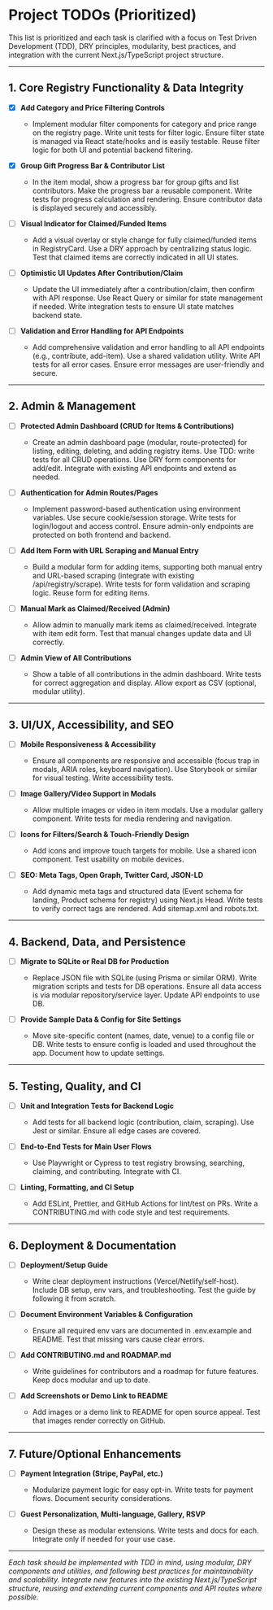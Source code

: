 # Project TODOs (Prioritized)

This list is prioritized and each task is clarified with a focus on Test Driven Development (TDD), DRY principles, modularity, best practices, and integration with the current Next.js/TypeScript project structure.

---

## 1. Core Registry Functionality & Data Integrity

- [X] **Add Category and Price Filtering Controls**
  - Implement modular filter components for category and price range on the registry page. Write unit tests for filter logic. Ensure filter state is managed via React state/hooks and is easily testable. Reuse filter logic for both UI and potential backend filtering.

- [X] **Group Gift Progress Bar & Contributor List**
  - In the item modal, show a progress bar for group gifts and list contributors. Make the progress bar a reusable component. Write tests for progress calculation and rendering. Ensure contributor data is displayed securely and accessibly.

- [ ] **Visual Indicator for Claimed/Funded Items**
  - Add a visual overlay or style change for fully claimed/funded items in RegistryCard. Use a DRY approach by centralizing status logic. Test that claimed items are correctly indicated in all UI states.

- [ ] **Optimistic UI Updates After Contribution/Claim**
  - Update the UI immediately after a contribution/claim, then confirm with API response. Use React Query or similar for state management if needed. Write integration tests to ensure UI state matches backend state.

- [ ] **Validation and Error Handling for API Endpoints**
  - Add comprehensive validation and error handling to all API endpoints (e.g., contribute, add-item). Use a shared validation utility. Write API tests for all error cases. Ensure error messages are user-friendly and secure.

---

## 2. Admin & Management

- [ ] **Protected Admin Dashboard (CRUD for Items & Contributions)**
  - Create an admin dashboard page (modular, route-protected) for listing, editing, deleting, and adding registry items. Use TDD: write tests for all CRUD operations. Use DRY form components for add/edit. Integrate with existing API endpoints and extend as needed.

- [ ] **Authentication for Admin Routes/Pages**
  - Implement password-based authentication using environment variables. Use secure cookie/session storage. Write tests for login/logout and access control. Ensure admin-only endpoints are protected on both frontend and backend.

- [ ] **Add Item Form with URL Scraping and Manual Entry**
  - Build a modular form for adding items, supporting both manual entry and URL-based scraping (integrate with existing /api/registry/scrape). Write tests for form validation and scraping logic. Reuse form for editing items.

- [ ] **Manual Mark as Claimed/Received (Admin)**
  - Allow admin to manually mark items as claimed/received. Integrate with item edit form. Test that manual changes update data and UI correctly.

- [ ] **Admin View of All Contributions**
  - Show a table of all contributions in the admin dashboard. Write tests for correct aggregation and display. Allow export as CSV (optional, modular utility).

---

## 3. UI/UX, Accessibility, and SEO

- [ ] **Mobile Responsiveness & Accessibility**
  - Ensure all components are responsive and accessible (focus trap in modals, ARIA roles, keyboard navigation). Use Storybook or similar for visual testing. Write accessibility tests.

- [ ] **Image Gallery/Video Support in Modals**
  - Allow multiple images or video in item modals. Use a modular gallery component. Write tests for media rendering and navigation.

- [ ] **Icons for Filters/Search & Touch-Friendly Design**
  - Add icons and improve touch targets for mobile. Use a shared icon component. Test usability on mobile devices.

- [ ] **SEO: Meta Tags, Open Graph, Twitter Card, JSON-LD**
  - Add dynamic meta tags and structured data (Event schema for landing, Product schema for registry) using Next.js Head. Write tests to verify correct tags are rendered. Add sitemap.xml and robots.txt.

---

## 4. Backend, Data, and Persistence

- [ ] **Migrate to SQLite or Real DB for Production**
  - Replace JSON file with SQLite (using Prisma or similar ORM). Write migration scripts and tests for DB operations. Ensure all data access is via modular repository/service layer. Update API endpoints to use DB.

- [ ] **Provide Sample Data & Config for Site Settings**
  - Move site-specific content (names, date, venue) to a config file or DB. Write tests to ensure config is loaded and used throughout the app. Document how to update settings.

---

## 5. Testing, Quality, and CI

- [ ] **Unit and Integration Tests for Backend Logic**
  - Add tests for all backend logic (contribution, claim, scraping). Use Jest or similar. Ensure all edge cases are covered.

- [ ] **End-to-End Tests for Main User Flows**
  - Use Playwright or Cypress to test registry browsing, searching, claiming, and contributing. Integrate with CI.

- [ ] **Linting, Formatting, and CI Setup**
  - Add ESLint, Prettier, and GitHub Actions for lint/test on PRs. Write a CONTRIBUTING.md with code style and test requirements.

---

## 6. Deployment & Documentation

- [ ] **Deployment/Setup Guide**
  - Write clear deployment instructions (Vercel/Netlify/self-host). Include DB setup, env vars, and troubleshooting. Test the guide by following it from scratch.

- [ ] **Document Environment Variables & Configuration**
  - Ensure all required env vars are documented in .env.example and README. Test that missing vars cause clear errors.

- [ ] **Add CONTRIBUTING.md and ROADMAP.md**
  - Write guidelines for contributors and a roadmap for future features. Keep docs modular and up to date.

- [ ] **Add Screenshots or Demo Link to README**
  - Add images or a demo link to README for open source appeal. Test that images render correctly on GitHub.

---

## 7. Future/Optional Enhancements

- [ ] **Payment Integration (Stripe, PayPal, etc.)**
  - Modularize payment logic for easy opt-in. Write tests for payment flows. Document security considerations.

- [ ] **Guest Personalization, Multi-language, Gallery, RSVP**
  - Design these as modular extensions. Write tests and docs for each. Integrate only if needed for your use case.

---

*Each task should be implemented with TDD in mind, using modular, DRY components and utilities, and following best practices for maintainability and scalability. Integrate new features into the existing Next.js/TypeScript structure, reusing and extending current components and API routes where possible.*
